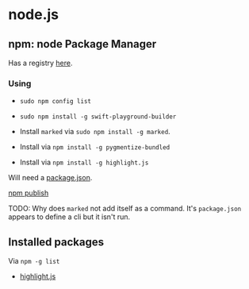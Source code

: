 # node.js

## npm: node Package Manager

Has a registry [here](https://www.npmjs.org/).

### Using

 * `sudo npm config list`
 * `sudo npm install -g swift-playground-builder`
 
 
 * Install `marked` via `sudo npm install -g marked`.
 * Install via ```npm install -g pygmentize-bundled```
 * Install via ```npm install -g highlight.js``` 
 
Will need a [package.json](https://www.npmjs.org/doc/package.json.html).

 [npm publish](https://www.npmjs.org/doc/cli/npm-publish.html) 

TODO: Why  does `marked` not add itself as a command. It's `package.json` appears to define
a cli but it isn't run.


## Installed packages

 Via `npm -g list`
 
 * [highlight.js][highlight]
 

 
[highlight]: https://github.com/isagalaev/highlight.js

